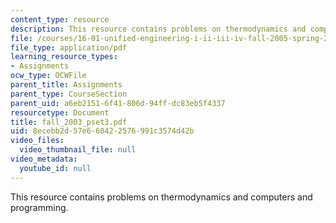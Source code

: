 ```yaml
---
content_type: resource
description: This resource contains problems on thermodynamics and computers and programming.
file: /courses/16-01-unified-engineering-i-ii-iii-iv-fall-2005-spring-2006/8ecebb2d57e660422576991c3574d42b_fall_2003_pset3.pdf
file_type: application/pdf
learning_resource_types:
- Assignments
ocw_type: OCWFile
parent_title: Assignments
parent_type: CourseSection
parent_uid: a6eb2151-6f41-806d-94ff-dc83eb5f4337
resourcetype: Document
title: fall_2003_pset3.pdf
uid: 8ecebb2d-57e6-6042-2576-991c3574d42b
video_files:
  video_thumbnail_file: null
video_metadata:
  youtube_id: null
---
```

This resource contains problems on thermodynamics and computers and programming.